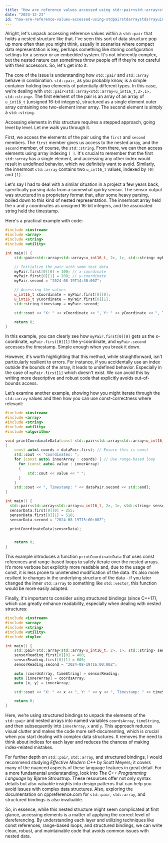 ```yaml
---
title: "How are reference values accessed using std::pair<std::array<std::array<u_int16_t,2>,1>,std::string>>?"
date: "2024-12-23"
id: "how-are-reference-values-accessed-using-stdpairstdarraystdarrayuint16t21stdstring"
---
```


Alright, let's unpack accessing reference values within a `std::pair` that holds a nested structure like that. I've seen this sort of data structure pop up more often than you might think, usually in scenarios where compact data representation is key, perhaps something like storing configuration settings for a sensor or an embedded system. It's not inherently complex, but the nested nature can sometimes throw people off if they’re not careful with their accessors. So, let's get into it.

The core of the issue is understanding how `std::pair` and `std::array` behave in combination. `std::pair`, as you probably know, is a simple container holding two elements of potentially different types. In this case, we’re dealing with `std::pair<std::array<std::array<u_int16_t,2>,1>, std::string>`. The first element of the pair is an array of an array of `u_int16_t` (unsigned 16-bit integers), structured as a single element outer array containing one two-element inner array. The second element is simply a `std::string`.

Accessing elements in this structure requires a stepped approach, going level by level. Let me walk you through it.

First, we access the elements of the pair using the `first` and `second` members. The `first` member gives us access to the nested array, and the `second` member, of course, the `std::string`. From there, we can then access elements using array indexing `[ ]`. It's crucial to remember that the first `std::array` has a single element, and accessing any other index would result in undefined behavior, which we definitely want to avoid. Similarly, the innermost `std::array` contains two `u_int16_t` values, indexed by `[0]` and `[1]`.

Let's say I had to deal with a similar situation in a project a few years back, specifically parsing data from a somewhat quirky sensor. The sensor output was structured in a proprietary format that, after some heavy parsing, boiled down to this kind of nested representation. The innermost array held the x and y coordinates as unsigned 16-bit integers, and the associated string held the timestamp.

Here's a practical example with code:

```cpp
#include <iostream>
#include <array>
#include <string>
#include <utility>

int main() {
    std::pair<std::array<std::array<u_int16_t, 2>, 1>, std::string> myPair;

    // Initialize the pair with some test data
    myPair.first[0][0] = 100; // x-coordinate
    myPair.first[0][1] = 200; // y-coordinate
    myPair.second = "2024-08-19T14:30:00Z";

    // Accessing the values
    u_int16_t xCoordinate = myPair.first[0][0];
    u_int16_t yCoordinate = myPair.first[0][1];
    std::string timestamp = myPair.second;

    std::cout << "X: " << xCoordinate << ", Y: " << yCoordinate << ", Timestamp: " << timestamp << std::endl;

    return 0;
}
```

In this example, you can clearly see how `myPair.first[0][0]` gets us the x-coordinate, `myPair.first[0][1]` the y-coordinate, and `myPair.second` accesses the timestamp. Simple enough when you break it down.

However, it's worth highlighting that this method, while straightforward, isn't particularly resilient to errors. For instance, if you accidentally use an index outside the bounds of the array, it leads to undefined behavior. Especially in the case of `myPair.first[1]` which doesn't exist. We can avoid this by writing more descriptive and robust code that explicitly avoids out-of-bounds access.

Let’s examine another example, showing how you might iterate through the `std::array` values and then how you can use const-correctness where relevant:

```cpp
#include <iostream>
#include <array>
#include <string>
#include <utility>
#include <algorithm>

void printCoordinateData(const std::pair<std::array<std::array<u_int16_t, 2>, 1>, std::string>& dataPair)
{
    const auto& coords = dataPair.first; // Ensure this is const
    std::cout << "Coordinates: ";
    for (const auto& innerArray : coords) { // Use range-based loop
      for (const auto& value : innerArray)
      {
          std::cout << value << " ";
      }
    }
    std::cout << ", Timestamp: " << dataPair.second << std::endl;
}

int main() {
  std::pair<std::array<std::array<u_int16_t, 2>, 1>, std::string> sensorData;
  sensorData.first[0][0] = 255;
  sensorData.first[0][1] = 510;
  sensorData.second = "2024-08-19T15:00:00Z";

  printCoordinateData(sensorData);


    return 0;
}
```

This example introduces a function `printCoordinateData` that uses const references and range-based loops to safely iterate over the nested arrays. It’s more verbose but explicitly more readable and, due to the usage of const, it is less prone to unintended modification of the data. It’s also more resilient to changes in the underlying structure of the data - if you later changed the inner `std::array` to something like `std::vector`, this function would be more easily adapted.

Finally, it's important to consider using structured bindings (since C++17), which can greatly enhance readability, especially when dealing with nested structures:

```cpp
#include <iostream>
#include <array>
#include <string>
#include <utility>
#include <tuple>

int main() {
    std::pair<std::array<std::array<u_int16_t, 2>, 1>, std::string> sensorReading;
    sensorReading.first[0][0] = 400;
    sensorReading.first[0][1] = 600;
    sensorReading.second = "2024-08-19T16:00:00Z";

    auto [coordsArray, timeString] = sensorReading;
    auto [innerArray] = coordsArray;
    auto [x, y] = innerArray;

    std::cout << "X: " << x << ", Y: " << y << ", Timestamp: " << timeString << std::endl;

    return 0;
}
```

Here, we’re using structured bindings to unpack the elements of the `std::pair` and nested arrays into named variables `coordsArray`, `timeString`, and then subsequently into `innerArray`, `x` and `y`. This approach reduces visual clutter and makes the code more self-documenting, which is crucial when you start dealing with complex data structures. It removes the need to think about indices for each layer and reduces the chances of making index-related mistakes.

For further depth on `std::pair`, `std::array`, and structured bindings, I would recommend studying *Effective Modern C++* by Scott Meyers; it covers many of the nuanced aspects of these language features in great detail. For a more fundamental understanding, look into *The C++ Programming Language* by Bjarne Stroustrup. These resources offer not only syntax details but also valuable insights into design patterns that can help you avoid issues with complex data structures. Also, exploring the documentation on cppreference.com for `std::pair`, `std::array`, and structured bindings is also invaluable.

So, in essence, while this nested structure might seem complicated at first glance, accessing elements is a matter of applying the correct level of dereferencing. By understanding each layer and utilizing techniques like const references, range-based loops, and structured bindings, we can write clean, robust, and maintainable code that avoids common issues with nested data.
